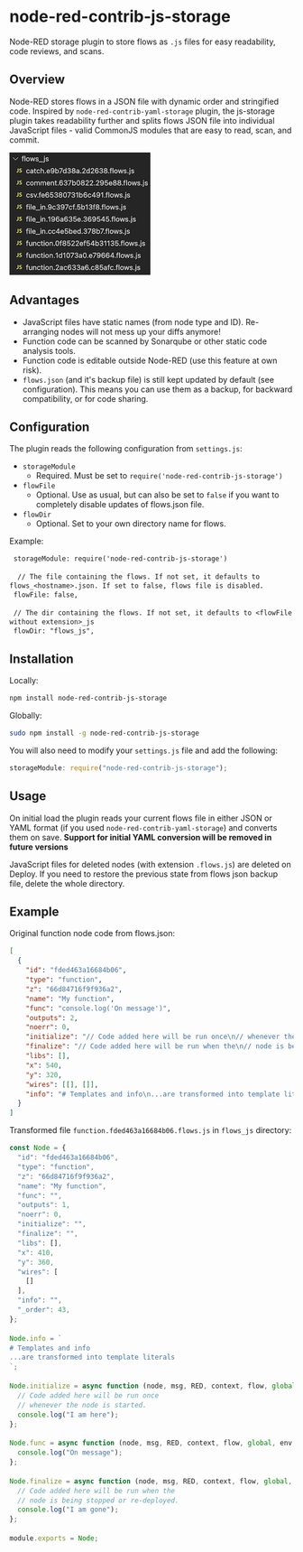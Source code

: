 # node-red-contrib-js-storage

Node-RED storage plugin to store flows as `.js` files for easy readability, code reviews, and scans.

## Overview

Node-RED stores flows in a JSON file with dynamic order and stringified code. Inspired by `node-red-contrib-yaml-storage` plugin, the js-storage plugin takes readability further and splits flows JSON file into individual JavaScript files - valid CommonJS modules that are easy to read, scan, and commit.

![Example file structure](flows_js.png "Example file structure")

## Advantages

- JavaScript files have static names (from node type and ID). Re-arranging nodes will not mess up your diffs anymore!
- Function code can be scanned by Sonarqube or other static code analysis tools.
- Function code is editable outside Node-RED (use this feature at own risk).
- `flows.json` (and it's backup file) is still kept updated by default (see configuration). This means you can use them as a backup, for backward compatibility, or for code sharing.

## Configuration

The plugin reads the following configuration from `settings.js`:

- `storageModule`
  - Required. Must be set to `require('node-red-contrib-js-storage')`
- `flowFile`
  - Optional. Use as usual, but can also be set to `false` if you want to completely disable updates of flows.json file.
- `flowDir`
  - Optional. Set to your own directory name for flows.

Example:

```
 storageModule: require('node-red-contrib-js-storage')

  // The file containing the flows. If not set, it defaults to flows_<hostname>.json. If set to false, flows file is disabled.
 flowFile: false,

 // The dir containing the flows. If not set, it defaults to <flowFile without extension>_js
 flowDir: "flows_js",
```

## Installation

Locally:

```bash
npm install node-red-contrib-js-storage
```

Globally:

```bash
sudo npm install -g node-red-contrib-js-storage
```

You will also need to modify your `settings.js` file and add the following:

```javascript
storageModule: require("node-red-contrib-js-storage");
```

## Usage

On initial load the plugin reads your current flows file in either JSON or YAML format (if you used `node-red-contrib-yaml-storage`) and converts them on save. **Support for initial YAML conversion will be removed in future versions**

JavaScript files for deleted nodes (with extension `.flows.js`) are deleted on Deploy. If you need to restore the previous state from flows json backup file, delete the whole directory.

## Example

<!-- prettier-ignore-start -->
Original function node code from flows.json:

```json
[
  {
    "id": "fded463a16684b06",
    "type": "function",
    "z": "66d84716f9f936a2",
    "name": "My function",
    "func": "console.log('On message')",
    "outputs": 2,
    "noerr": 0,
    "initialize": "// Code added here will be run once\n// whenever the node is started.\nconsole.log('I am here')",
    "finalize": "// Code added here will be run when the\n// node is being stopped or re-deployed.\nconsole.log('I am gone')",
    "libs": [],
    "x": 540,
    "y": 320,
    "wires": [[], []],
    "info": "# Templates and info\n...are transformed into template literals"
  }
]
```

Transformed file `function.fded463a16684b06.flows.js` in `flows_js` directory:

```js
const Node = {
  "id": "fded463a16684b06",
  "type": "function",
  "z": "66d84716f9f936a2",
  "name": "My function",
  "func": "",
  "outputs": 1,
  "noerr": 0,
  "initialize": "",
  "finalize": "",
  "libs": [],
  "x": 410,
  "y": 360,
  "wires": [
    []
  ],
  "info": "",
  "_order": 43,
};

Node.info = `
# Templates and info
...are transformed into template literals
`;

Node.initialize = async function (node, msg, RED, context, flow, global, env, util) {
  // Code added here will be run once
  // whenever the node is started.
  console.log("I am here");
};

Node.func = async function (node, msg, RED, context, flow, global, env, util) {
  console.log("On message");
};

Node.finalize = async function (node, msg, RED, context, flow, global, env, util) {
  // Code added here will be run when the
  // node is being stopped or re-deployed.
  console.log("I am gone");
};

module.exports = Node;
```
<!-- prettier-ignore-end -->
